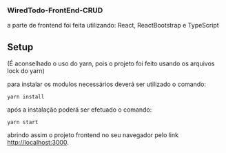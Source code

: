 ### WiredTodo-FrontEnd-CRUD

a parte de frontend foi feita utilizando: React, ReactBootstrap e TypeScript

## Setup

(É aconselhado o uso do yarn, pois o projeto foi feito usando os arquivos lock do yarn)

para instalar os modulos necessários deverá ser utilizado o comando:

 `yarn install`

após a instalação poderá ser efetuado o comando: 

 `yarn start`

abrindo assim o projeto frontend no seu navegador pelo link
[http://localhost:3000](http://localhost:3000).
